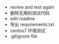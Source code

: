 - review and test again
- 删除无用的测试代码
- edit readme
- 导出 requirements.txt
- centos7 环境测试
- .gitignore file
